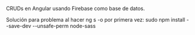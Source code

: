 CRUDs en Angular usando Firebase como base de datos.

Solución para problema al hacer ng s -o por primera vez: sudo npm install --save-dev  --unsafe-perm node-sass

